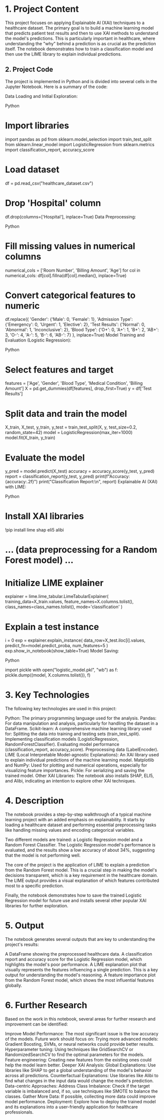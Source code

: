 # 1. Project Content
This project focuses on applying Explainable AI (XAI) techniques to a healthcare dataset. The primary goal is to build a machine learning model that predicts patient test results and then to use XAI methods to understand the model's predictions. This is particularly important in healthcare, where understanding the "why" behind a prediction is as crucial as the prediction itself. The notebook demonstrates how to train a classification model and then use the LIME library to explain individual predictions.

## 2. Project Code
The project is implemented in Python and is divided into several cells in the Jupyter Notebook. Here is a summary of the code:

Data Loading and Initial Exploration:

Python

# Import libraries
import pandas as pd
from sklearn.model_selection import train_test_split
from sklearn.linear_model import LogisticRegression
from sklearn.metrics import classification_report, accuracy_score

# Load dataset
df = pd.read_csv("healthcare_dataset.csv")

# Drop 'Hospital' column
df.drop(columns=['Hospital'], inplace=True)
Data Preprocessing:

Python

# Fill missing values in numerical columns
numerical_cols = ['Room Number', 'Billing Amount', 'Age']
for col in numerical_cols:
    df[col].fillna(df[col].median(), inplace=True)

# Convert categorical features to numeric
df.replace({
    'Gender': {'Male': 0, 'Female': 1},
    'Admission Type': {'Emergency': 0, 'Urgent': 1, 'Elective': 2},
    'Test Results': {'Normal': 0, 'Abnormal': 1, 'Inconclusive': 2},
    'Blood Type': {'O+': 0, 'A+': 1, 'B+': 2, 'AB+': 3, 'O-': 4, 'A-': 5, 'B-': 6, 'AB-': 7}
}, inplace=True)
Model Training and Evaluation (Logistic Regression):

Python

# Select features and target
features = ['Age', 'Gender', 'Blood Type', 'Medical Condition', 'Billing Amount']
X = pd.get_dummies(df[features], drop_first=True)
y = df['Test Results']

# Split data and train the model
X_train, X_test, y_train, y_test = train_test_split(X, y, test_size=0.2, random_state=42)
model = LogisticRegression(max_iter=1000)
model.fit(X_train, y_train)

# Evaluate the model
y_pred = model.predict(X_test)
accuracy = accuracy_score(y_test, y_pred)
report = classification_report(y_test, y_pred)
print(f"Accuracy: {accuracy:.2f}")
print("Classification Report:\\n", report)
Explainable AI (XAI) with LIME:

Python

# Install XAI libraries
!pip install lime shap eli5 alibi

# ... (data preprocessing for a Random Forest model) ...

# Initialize LIME explainer
explainer = lime.lime_tabular.LimeTabularExplainer(
    training_data=X_train.values,
    feature_names=X.columns.tolist(),
    class_names=class_names.tolist(),
    mode='classification'
)

# Explain a test instance
i = 0
exp = explainer.explain_instance(
    data_row=X_test.iloc[i].values,
    predict_fn=model.predict_proba,
    num_features=5
)
exp.show_in_notebook(show_table=True)
Model Saving:

Python

import pickle
with open("logistic_model.pkl", "wb") as f:
    pickle.dump((model, X.columns.tolist()), f)
    
# 3. Key Technologies

The following key technologies are used in this project:

Python: The primary programming language used for the analysis.
Pandas: For data manipulation and analysis, particularly for handling the dataset in a DataFrame.
Scikit-learn: A comprehensive machine learning library used for:
Splitting the data into training and testing sets (train_test_split).
Implementing classification models (LogisticRegression, RandomForestClassifier).
Evaluating model performance (classification_report, accuracy_score).
Preprocessing data (LabelEncoder).
LIME (Local Interpretable Model-agnostic Explanations): An XAI library used to explain individual predictions of the machine learning model.
Matplotlib and NumPy: Used for plotting and numerical operations, especially for visualizing feature importances.
Pickle: For serializing and saving the trained model.
Other XAI Libraries: The notebook also installs SHAP, ELI5, and Alibi, indicating an intention to explore other XAI techniques.

# 4. Description

The notebook provides a step-by-step walkthrough of a typical machine learning project with an added emphasis on explainability. It starts by loading a healthcare dataset and performing essential preprocessing tasks like handling missing values and encoding categorical variables.

Two different models are trained: a Logistic Regression model and a Random Forest Classifier. The Logistic Regression model's performance is evaluated, and the results show a low accuracy of about 34%, suggesting that the model is not performing well.

The core of the project is the application of LIME to explain a prediction from the Random Forest model. This is a crucial step in making the model's decisions transparent, which is a key requirement in the healthcare domain. The LIME output provides a visual explanation of which features contributed most to a specific prediction.

Finally, the notebook demonstrates how to save the trained Logistic Regression model for future use and installs several other popular XAI libraries for further exploration.

# 5. Output

The notebook generates several outputs that are key to understanding the project's results:

A DataFrame showing the preprocessed healthcare data.
A classification report and accuracy score for the Logistic Regression model, which highlights the model's poor performance.
A LIME explanation plot that visually represents the features influencing a single prediction. This is a key output for understanding the model's reasoning.
A feature importance plot from the Random Forest model, which shows the most influential features globally.

# 6. Further Research

Based on the work in this notebook, several areas for further research and improvement can be identified:

Improve Model Performance: The most significant issue is the low accuracy of the models. Future work should focus on:
Trying more advanced models: Gradient Boosting, SVMs, or neural networks could provide better results.
Hyperparameter tuning: Using techniques like GridSearchCV or RandomizedSearchCV to find the optimal parameters for the models.
Feature engineering: Creating new features from the existing ones could help the model learn better.
Deeper XAI Analysis:
Global Explanations: Use libraries like SHAP to get a global understanding of the model's behavior across all predictions.
Counterfactual Explanations: Use libraries like Alibi to find what changes in the input data would change the model's prediction.
Data-centric Approaches:
Address Class Imbalance: Check if the target variable is imbalanced and, if so, use techniques like SMOTE to balance the classes.
Gather More Data: If possible, collecting more data could improve model performance.
Deployment: Explore how to deploy the trained model and its explanations into a user-friendly application for healthcare professionals.
